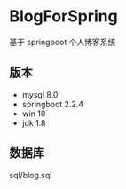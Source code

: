 # BlogForSpring

基于 springboot 个人博客系统

## 版本 
- mysql 8.0  
- springboot 2.2.4   
- win 10
- jdk 1.8 

## 数据库
sql/blog.sql

